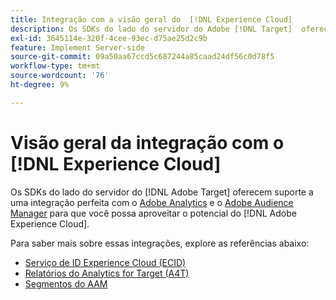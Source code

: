 ```yaml
---
title: Integração com a visão geral do  [!DNL Experience Cloud]
description: Os SDKs do lado do servidor do Adobe [!DNL Target]  oferecem suporte a uma integração perfeita com o Adobe Analytics e o Adobe Audience Manager, para que você possa aproveitar o potencial do Adobe Experience Cloud.
exl-id: 3645114e-320f-4cee-93ec-d75ae25d2c9b
feature: Implement Server-side
source-git-commit: 09a50aa67ccd5c687244a85caad24df56c0d78f5
workflow-type: tm+mt
source-wordcount: '76'
ht-degree: 9%

---
```


# Visão geral da integração com o [!DNL Experience Cloud]

Os SDKs do lado do servidor do [!DNL Adobe Target] oferecem suporte a uma integração perfeita com o [Adobe Analytics](https://business.adobe.com/products/analytics/adobe-analytics.html) e o [Adobe Audience Manager](https://business.adobe.com/products/audience-manager/adobe-audience-manager.html) para que você possa aproveitar o potencial do [!DNL Adobe Experience Cloud].

Para saber mais sobre essas integrações, explore as referências abaixo:

* [Serviço de ID Experience Cloud (ECID)](ecid.md)
* [Relatórios do Analytics for Target (A4T)](a4t-reporting.md)
* [Segmentos do AAM](aam-segments.md)
